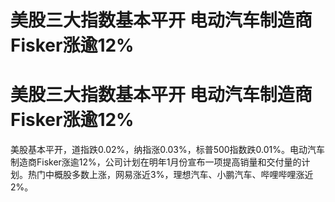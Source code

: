 # 美股三大指数基本平开 电动汽车制造商Fisker涨逾12%

# 美股三大指数基本平开 电动汽车制造商Fisker涨逾12%

美股基本平开，道指跌0.02%，纳指涨0.03%，标普500指数跌0.01%。电动汽车制造商Fisker涨逾12%，公司计划在明年1月份宣布一项提高销量和交付量的计划。热门中概股多数上涨，网易涨近3%，理想汽车、小鹏汽车、哔哩哔哩涨近2%。

